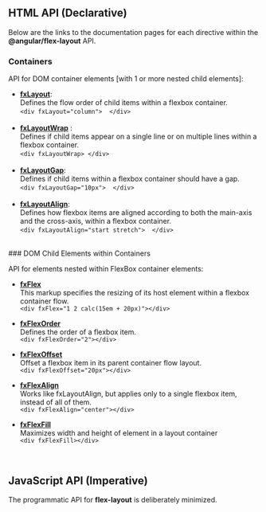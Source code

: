 ## HTML API (Declarative)

Below are the links to the documentation pages for each directive within the **@angular/flex-layout** API.

### Containers

API for DOM container elements [with 1 or more nested child elements]:

* **[fxLayout]()**: <br/>Defines the flow order of child items within a flexbox container.<br/>`<div fxLayout="column">  </div>`<br/>&nbsp;
* **[fxLayoutWrap]()**  : <br/>Defines if child items appear on a single line or on multiple lines within a flexbox container.<br/>`<div fxLayoutWrap> </div>`<br/>&nbsp;
* **[fxLayoutGap]()**:<br/>Defines if child items within a flexbox container should have a gap. <br/>`<div fxLayoutGap="10px">  </div>`<br/>&nbsp;
* **[fxLayoutAlign]()**:<br/>Defines how flexbox items are aligned according to both the main-axis and the cross-axis, within a flexbox container. <br/>`<div fxLayoutAlign="start stretch">  </div>`


<br/>
### DOM Child Elements within Containers

API for elements nested within FlexBox container elements:

* **[fxFlex](https://github.com/angular/flex-layout/wiki/fxFlex-API)**<br/>This markup specifies the resizing of its host element within a flexbox container flow.<br/>`<div fxFlex="1 2 calc(15em + 20px)"></div>`

* **[fxFlexOrder]()**<br/>Defines the order of a flexbox item. <br/>`<div fxFlexOrder="2"></div>`

* **[fxFlexOffset]()**<br/>Offset a flexbox item in its parent container flow layout. <br/>`<div fxFlexOffset="20px"></div>`

* **[fxFlexAlign]()**<br/>Works like fxLayoutAlign, but applies only to a single flexbox item, instead of all of them. <br/>`<div fxFlexAlign="center"></div>`

* **[fxFlexFill]()**<br/> Maximizes width and height of element in a layout container <br/>`<div fxFlexFill></div>`




<br/>

## JavaScript API (Imperative)

The programmatic API for **flex-layout** is deliberately minimized. 


